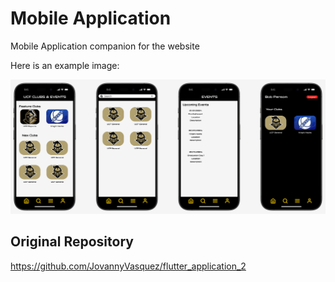 # Mobile Application
Mobile Application companion for the website

Here is an example image: <br />

![Example Image](MobileApp.jpg) <br />

## Original Repository
https://github.com/JovannyVasquez/flutter_application_2
